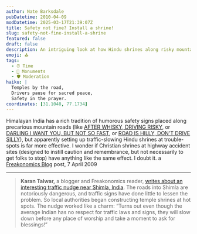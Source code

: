 ```yaml
---
author: Nate Barksdale
pubDatetime: 2010-04-09
modDatetime: 2025-03-17T21:39:07Z
title: Safety not fine? Install a shrine!
slug: safety-not-fine-install-a-shrine
featured: false
draft: false
description: An intriguing look at how Hindu shrines along risky mountain roads effectively promote traffic safety in India.
emoji: ⛪️
tags:
  - ⏰ Time
  - 🕌 Monuments
  - 🛡️ Moderation
haiku: |
  Temples by the road,  
  Drivers pause for sacred peace,  
  Safety in the prayer.
coordinates: [31.1048, 77.1734]
---
```


Himalayan India has a rich tradition of humorous safety signs placed along precarious mountain roads (like [AFTER WHISKY, DRIVING RISKY](https://www.google.com/search?q=%22AFTER%20WHISKY%2C%20DRIVING%20RISKY%22%20richardsharp.co.uk), or [DARLING I WANT YOU, BUT NOT SO FAST](http://web.archive.org/web/20120806165747/http://www.howsmycycling.com/gallery/10%2013%2025%2006-12-03%20India%20road%20sign%20'darling...'.jpg), or [ROAD IS HILLY, DON'T DRIVE SILLY](https://www.google.com/search?q=%22ROAD%20IS%20HILLY%2C%20DON%27T%20DRIVE%20SILLY%22%20images.travelpod.com)), but apparently setting up traffic-slowing Hindu shrines at trouble-spots is far more effective. I wonder if Christian shrines at highway accident sites (designed to instill caution and remembrance, but not necessarily to get folks to stop) have anything like the same effect. I doubt it. a [Freakonomics Blog](<http://freakonomics.blogs.nytimes.com/2010/04/07/hindu-traffic-nudges/?utm_source=feedburner&utm_medium=feed&utm_campaign=Feed:+FreakonomicsBlog+(Freakonomics+Blog)&utm_content=Google+Reader>) post, 7 April 2009

---

> **Karan Talwar,** a blogger and Freakonomics reader, [writes about an interesting traffic nudge near Shimla, India](http://web.archive.org/web/20210223032546/http://karantalwar.com/2010/04/07/shimla-accidents/). The roads into Shimla are notoriously dangerous, and traffic signs have done little to lessen the problem. So local authorities began constructing temple shrines at hot spots. The nudge worked like a charm: “Turns out even though the average Indian has no respect for traffic laws and signs, they will slow down before any place of worship and take a moment to ask for blessings!”
